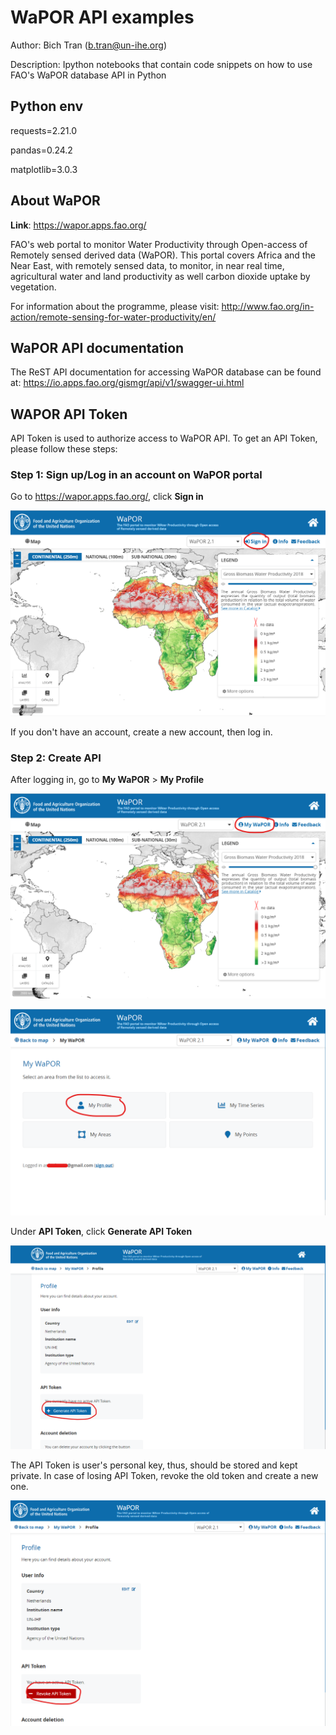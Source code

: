 # WaPOR API examples

Author: Bich Tran (b.tran@un-ihe.org)

Description: Ipython notebooks that contain code snippets on how to use FAO's WaPOR database API in Python

## Python env

requests=2.21.0

pandas=0.24.2

matplotlib=3.0.3

## About WaPOR

**Link**: https://wapor.apps.fao.org/

FAO's web portal to monitor Water Productivity through Open-access of Remotely sensed derived data (WaPOR). 
This portal covers Africa and the Near East, with remotely sensed data, to monitor, in near real time, agricultural water and land productivity as well carbon dioxide uptake by vegetation.

For information about the programme, please visit: http://www.fao.org/in-action/remote-sensing-for-water-productivity/en/

## WaPOR API documentation

The ReST API documentation for accessing WaPOR database can be found at: https://io.apps.fao.org/gismgr/api/v1/swagger-ui.html

## WAPOR API Token

API Token is used to authorize access to WaPOR API. To get an API Token, please follow these steps:

### Step 1: Sign up/Log in an account on WaPOR portal

Go to https://wapor.apps.fao.org/, click **Sign in**

![](/img/1_signin.png)

If you don't have an account, create a new account, then log in.

### Step 2: Create API

After logging in, go to **My WaPOR** > **My Profile** 

![](/img/2_mywapor.png)

![](/img/3_myprofile.png)

Under **API Token**, click **Generate API Token**

![](/img/4_generatetoken.png)

The API Token is user's personal key, thus, should be stored and kept private. In case of losing API Token, revoke the old token and create a new one.

![](/img/5_revoketoken.png)


